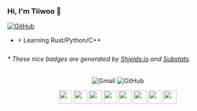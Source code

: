 ### Hi, I'm Tiiwoo 👋

[![GitHub](https://img.shields.io/badge/dynamic/json?logo=github&label=GitHub&labelColor=495867&color=495867&query=%24.data.totalSubs&url=https%3A%2F%2Fapi.spencerwoo.com%2Fsubstats%2F%3Fsource%3Dgithub%26queryKey%3Dhayschan&style=flat-square)](https://github.com/tiiwoo)

- ⚡ Learning Rust/Python/C++

<h6>* These nice badges are generated by <a href="https://shields.io/">Shields.io</a> and <a href="https://github.com/spencerwooo/Substats">Substats</a>.</h6>

<p align="center">
  <a style="text-decoration:none" href="mailto:tiiwoo.taowei@gmail.com">
    <img src="https://img.shields.io/badge/-Gmail-ea4335?style=for-the-badge&logo=gmail&logoColor=white" alt="Gmail" />
  </a>
  <a style="text-decoration:none" href="https://github.com/Tiiwoo">
    <img src="https://img.shields.io/badge/-GitHub-181717?style=for-the-badge&logo=github&logoColor=white" alt="GitHub" />
  </a>
<!--   <a style="text-decoration:none" href="https://twitter.com/tiiwootao">
    <img src="https://img.shields.io/badge/-Twitter-1da1f2?style=for-the-badge&logo=twitter&logoColor=white" alt="Twitter" />
  </a> -->
</p>

<p align="center">
  <img height="30" src="https://raw.fastgit.org/devicons/devicon/master/icons/c/c-plain.svg">
  <img height="30" src="https://raw.fastgit.org/devicons/devicon/master/icons/cplusplus/cplusplus-plain.svg">
  <img height="30" src="https://raw.fastgit.org/devicons/devicon/master/icons/rust/rust-plain.svg">
  <img height="30" src="https://raw.fastgit.org/devicons/devicon/master/icons/python/python-original.svg">
  <img height="30" src="https://raw.fastgit.org/devicons/devicon/master/icons/apple/apple-original.svg">
  <img height="30" src="https://raw.fastgit.org/devicons/devicon/master/icons/git/git-original.svg">
  <img height="30" src="https://raw.fastgit.org/devicons/devicon/master/icons/vim/vim-plain.svg">
  <img height="30" src="https://raw.fastgit.org/devicons/devicon/master/icons/vscode/vscode-original.svg">
</p>
